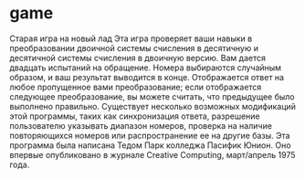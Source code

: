 # game
Старая игра на новый лад
  Эта игра проверяет ваши навыки в преобразовании двоичной системы счисления в десятичную и десятичной системы счисления в двоичную версию. Вам дается двадцать испытаний на обращение. 
  Номера выбираются случайным образом, и ваш результат выводится в конце. Отображается ответ на любое пропущенное вами преобразование; если отображается следующее преобразование,
  вы можете считать, что предыдущее было выполнено правильно. Существует несколько возможных модификаций этой программы, таких как синхронизация ответа, разрешение пользователю
  указывать диапазон номеров, проверка на наличие повторяющихся номеров или распространение ее на другие базы. Эта программа была написана Тедом Парк колледжа Пасифик Юнион.
  Оно впервые опубликовано в журнале Creative Computing, март/апрель 1975 года.
  
